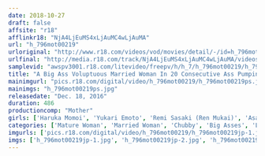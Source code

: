```yaml
---
date: 2018-10-27
draft: false
affsite: "r18"
afflinkr18: "NjA4LjEuMS4xLjAuMC4wLjAuMA"
url: "h_796mot00219"
urloriginal: "http://www.r18.com/videos/vod/movies/detail/-/id=h_796mot00219"
urlfinal: "http://media.r18.com/track/NjA4LjEuMS4xLjAuMC4wLjAuMA/videos/vod/movies/detail/-/id=h_796mot00219"
samplevid: "awspv3001.r18.com/litevideo/freepv/h/h_7/h_796mot00219/h_796mot00219_dmb_w.mp4"
title: "A Big Ass Voluptuous Married Woman In 20 Consecutive Ass Pumping Sex Scenes 2 8 Hours"
mainimgurl: "pics.r18.com/digital/video/h_796mot00219/h_796mot00219ps.jpg"
mainimgs: "h_796mot00219ps.jpg"
releasedate: "Dec. 18, 2016"
duration: 486
productioncomp: "Mother"
girls: ['Haruka Momoi', 'Yukari Emoto', 'Remi Sasaki (Ren Mukai)', 'Asahi Nishiyama', 'Sara Saijo', 'Mayu Kawai', 'Sayako Hasato', 'Shiho Egami', 'Mai Sezaki', 'Kazuha Yuki']
categories: ['Mature Woman', 'Married Woman', 'Chubby', 'Big Asses', 'Lingerie', 'Big Tits Lover', 'Ass Lover', 'Compilation', 'Over 4 Hours', 'Hi-Def']
imgurls: ['pics.r18.com/digital/video/h_796mot00219/h_796mot00219jp-1.jpg', 'pics.r18.com/digital/video/h_796mot00219/h_796mot00219jp-2.jpg', 'pics.r18.com/digital/video/h_796mot00219/h_796mot00219jp-3.jpg', 'pics.r18.com/digital/video/h_796mot00219/h_796mot00219jp-4.jpg', 'pics.r18.com/digital/video/h_796mot00219/h_796mot00219jp-5.jpg', 'pics.r18.com/digital/video/h_796mot00219/h_796mot00219jp-6.jpg', 'pics.r18.com/digital/video/h_796mot00219/h_796mot00219jp-7.jpg', 'pics.r18.com/digital/video/h_796mot00219/h_796mot00219jp-8.jpg', 'pics.r18.com/digital/video/h_796mot00219/h_796mot00219jp-9.jpg', 'pics.r18.com/digital/video/h_796mot00219/h_796mot00219jp-10.jpg', 'pics.r18.com/digital/video/h_796mot00219/h_796mot00219jp-11.jpg', 'pics.r18.com/digital/video/h_796mot00219/h_796mot00219jp-12.jpg', 'pics.r18.com/digital/video/h_796mot00219/h_796mot00219jp-13.jpg', 'pics.r18.com/digital/video/h_796mot00219/h_796mot00219jp-14.jpg', 'pics.r18.com/digital/video/h_796mot00219/h_796mot00219jp-15.jpg', 'pics.r18.com/digital/video/h_796mot00219/h_796mot00219jp-16.jpg', 'pics.r18.com/digital/video/h_796mot00219/h_796mot00219jp-17.jpg', 'pics.r18.com/digital/video/h_796mot00219/h_796mot00219jp-18.jpg']
imgs: ['h_796mot00219jp-1.jpg', 'h_796mot00219jp-2.jpg', 'h_796mot00219jp-3.jpg', 'h_796mot00219jp-4.jpg', 'h_796mot00219jp-5.jpg', 'h_796mot00219jp-6.jpg', 'h_796mot00219jp-7.jpg', 'h_796mot00219jp-8.jpg', 'h_796mot00219jp-9.jpg', 'h_796mot00219jp-10.jpg', 'h_796mot00219jp-11.jpg', 'h_796mot00219jp-12.jpg', 'h_796mot00219jp-13.jpg', 'h_796mot00219jp-14.jpg', 'h_796mot00219jp-15.jpg', 'h_796mot00219jp-16.jpg', 'h_796mot00219jp-17.jpg', 'h_796mot00219jp-18.jpg']
---
```

